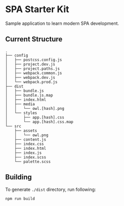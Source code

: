 # SPA Starter Kit

Sample application to learn modern SPA development.

## Current Structure

```
.
├── config
│   ├── postcss.config.js
│   ├── project.dev.js
│   ├── project.paths.js
│   ├── webpack.common.js
│   ├── webpack.dev.js
│   └── webpack.prod.js
├── dist
│   ├── bundle.js
│   ├── bundle.js.map
│   ├── index.html
│   ├── media
│   │   └── owl.[hash].png
│   └── styles
│       ├── app.[hash].css
│       └── app.[hash].css.map
└── src
    ├── assets
    │   └── owl.png
    ├── content.js
    ├── index.css
    ├── index.html
    ├── index.js
    ├── index.scss
    └── palette.scss
```

## Building

To generate `./dist` directory, run following:

```
npm run build
```
